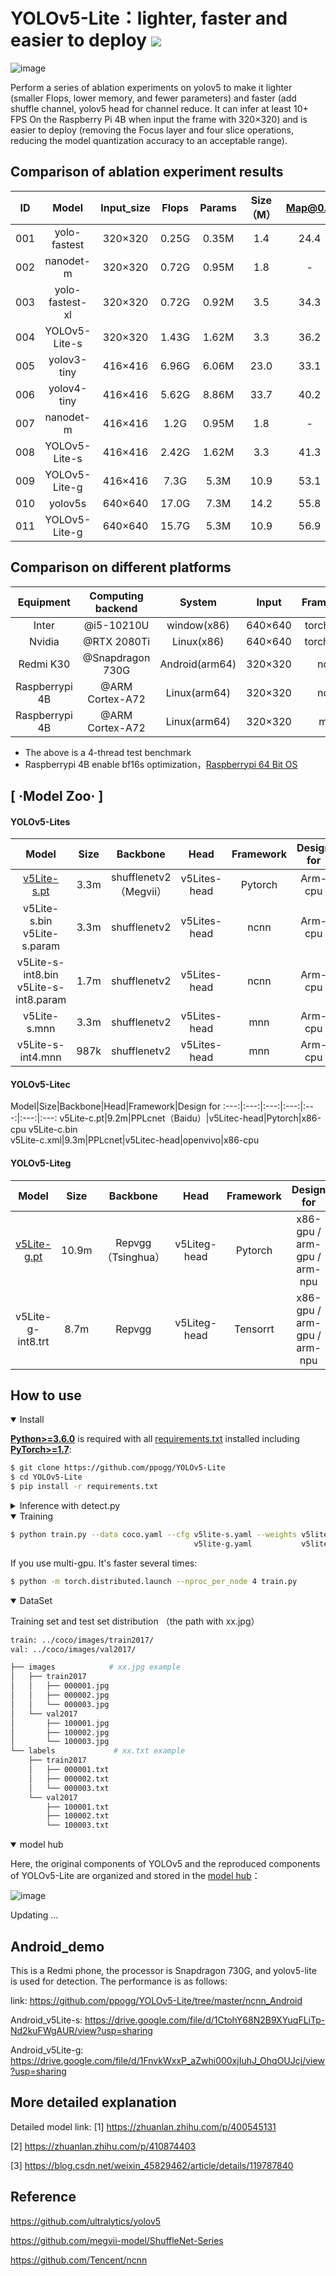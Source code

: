 # YOLOv5-Lite：lighter, faster and easier to deploy   ![](https://zenodo.org/badge/DOI/10.5281/zenodo.5241425.svg)

![image](https://user-images.githubusercontent.com/82716366/135564164-3ec169c8-93a7-4ea3-b0dc-40f1059601ef.png)

Perform a series of ablation experiments on yolov5 to make it lighter (smaller Flops, lower memory, and fewer parameters) and faster (add shuffle channel, yolov5 head for channel reduce. It can infer at least 10+ FPS On the Raspberry Pi 4B when input the frame with 320×320) and is easier to deploy (removing the Focus layer and four slice operations, reducing the model quantization accuracy to an acceptable range).

## Comparison of ablation experiment results

  ID|Model | Input_size|Flops| Params | Size（M） |Map@0.5|Map@.5:0.95
 :-----:|:-----:|:-----:|:----------:|:----:|:----:|:----:|:----:|
001| yolo-fastest| 320×320|0.25G|0.35M|1.4| 24.4| -
002| nanodet-m| 320×320| 0.72G|0.95M|1.8|- |20.6
003| yolo-fastest-xl| 320×320|0.72G|0.92M|3.5| 34.3| -
004| YOLOv5-Lite-s| 320×320|1.43G |1.62M|3.3| 36.2|20.8| 
005| yolov3-tiny| 416×416| 6.96G|6.06M|23.0| 33.1|16.6
006| yolov4-tiny| 416×416| 5.62G|8.86M| 33.7|40.2|21.7
007| nanodet-m| 416×416| 1.2G	|0.95M|1.8|- |23.5
008| YOLOv5-Lite-s| 416×416|2.42G |1.62M|3.3| 41.3|24.4| 
009| YOLOv5-Lite-g| 416×416|7.3G |5.3M|10.9| 53.1|34.7| 
010| yolov5s| 640×640| 17.0G|7.3M|14.2| 55.8|35.9
011| YOLOv5-Lite-g| 640×640|15.7G |5.3M|10.9| 56.9|38.1| 

## Comparison on different platforms

Equipment|Computing backend|System|Input|Framework|v5Lite-s|v5Lite-c|v5Lite-g|YOLOv5s
:---:|:---:|:---:|:---:|:---:|:---:|:---:|:---:|:---:
Inter|@i5-10210U|window(x86)|640×640|torch-cpu|-|121ms|-|179ms
Nvidia|@RTX 2080Ti|Linux(x86)|640×640|torch-gpu|-|-|15ms|14ms
Redmi K30|@Snapdragon 730G|Android(arm64)|320×320|ncnn|36ms|-|-|263ms
Raspberrypi 4B|@ARM Cortex-A72|Linux(arm64)|320×320|ncnn|97ms|-|-|371ms
Raspberrypi 4B|@ARM Cortex-A72|Linux(arm64)|320×320|mnn|88ms|-|-|356ms

* The above is a 4-thread test benchmark
* Raspberrypi 4B enable bf16s optimization，[Raspberrypi 64 Bit OS](http://downloads.raspberrypi.org/raspios_arm64/images/raspios_arm64-2020-08-24/)

## [ ·Model Zoo· ]

#### YOLOv5-Lites

Model|Size|Backbone|Head|Framework|Design for
:---:|:---:|:---:|:---:|:---:|:---:
[v5Lite-s.pt](https://drive.google.com/file/d/1by8_RZFHGcHB70nHSANXTPVtgDHZalPn/view?usp=sharing)|3.3m|shufflenetv2（Megvii）|v5Lites-head|Pytorch|Arm-cpu
v5Lite-s.bin<br />v5Lite-s.param|3.3m|shufflenetv2|v5Lites-head|ncnn|Arm-cpu
v5Lite-s-int8.bin<br />v5Lite-s-int8.param|1.7m|shufflenetv2|v5Lites-head|ncnn|Arm-cpu
v5Lite-s.mnn|3.3m|shufflenetv2|v5Lites-head|mnn|Arm-cpu
v5Lite-s-int4.mnn|987k|shufflenetv2|v5Lites-head|mnn|Arm-cpu

#### YOLOv5-Litec

Model|Size|Backbone|Head|Framework|Design for
:---:|:---:|:---:|:---:|:---:|:---:|:---:
v5Lite-c.pt|9.2m|PPLcnet（Baidu）|v5Litec-head|Pytorch|x86-cpu
v5Lite-c.bin<br />v5Lite-c.xml|9.3m|PPLcnet|v5Litec-head|openvivo|x86-cpu

#### YOLOv5-Liteg

Model|Size|Backbone|Head|Framework|Design for
:---:|:---:|:---:|:---:|:---:|:---:
[v5Lite-g.pt](https://drive.google.com/file/d/1epLouWuSLMMFcbEjAqtWLBPjNJXKi7sb/view?usp=sharing)|10.9m|Repvgg（Tsinghua）|v5Liteg-head|Pytorch|x86-gpu / arm-gpu / arm-npu
v5Lite-g-int8.trt|8.7m|Repvgg|v5Liteg-head|Tensorrt|x86-gpu / arm-gpu / arm-npu

## <div>How to use</div>

<details open>
<summary>Install</summary>

[**Python>=3.6.0**](https://www.python.org/) is required with all
[requirements.txt](https://github.com/ppogg/YOLOv5-Lite/master/requirements.txt) installed including
[**PyTorch>=1.7**](https://pytorch.org/get-started/locally/):
<!-- $ sudo apt update && apt install -y libgl1-mesa-glx libsm6 libxext6 libxrender-dev -->

```bash
$ git clone https://github.com/ppogg/YOLOv5-Lite
$ cd YOLOv5-Lite
$ pip install -r requirements.txt
```

</details>

<details>
<summary>Inference with detect.py</summary>

`detect.py` runs inference on a variety of sources, downloading models automatically from
the [latest YOLOv5-Lite release](https://github.com/ppogg/YOLOv5-Lite/releases) and saving results to `runs/detect`.

```bash
$ python detect.py --source 0  # webcam
                            file.jpg  # image 
                            file.mp4  # video
                            path/  # directory
                            path/*.jpg  # glob
                            'https://youtu.be/NUsoVlDFqZg'  # YouTube
                            'rtsp://example.com/media.mp4'  # RTSP, RTMP, HTTP stream
```

</details>

<details open>
<summary>Training</summary>

```bash
$ python train.py --data coco.yaml --cfg v5lite-s.yaml --weights v5lite-s.pt --batch-size 128
                                         v5lite-g.yaml           v5lite-g.pt               64
```

 If you use multi-gpu. It's faster several times:
  
 ```bash
$ python -m torch.distributed.launch --nproc_per_node 4 train.py
```
  
</details>  

</details>

<details open>
<summary>DataSet</summary>

Training set and test set distribution （the path with xx.jpg）
  
 ```bash
train: ../coco/images/train2017/
val: ../coco/images/val2017/
```
```bash
├── images            # xx.jpg example
│   ├── train2017        
│   │   ├── 000001.jpg
│   │   ├── 000002.jpg
│   │   └── 000003.jpg
│   └── val2017         
│       ├── 100001.jpg
│       ├── 100002.jpg
│       └── 100003.jpg
└── labels             # xx.txt example      
    ├── train2017       
    │   ├── 000001.txt
    │   ├── 000002.txt
    │   └── 000003.txt
    └── val2017         
        ├── 100001.txt
        ├── 100002.txt
        └── 100003.txt
```
  
</details> 

<details open>
<summary>model hub</summary>

Here, the original components of YOLOv5 and the reproduced components of YOLOv5-Lite are organized and stored in the [model hub](https://github.com/ppogg/YOLOv5-Lite/tree/master/models/model_hub)：

  ![image](https://user-images.githubusercontent.com/82716366/135563400-2b6082c5-d0c2-49b8-9235-748950df30b8.png)

  Updating ...

</details>

## Android_demo 

This is a Redmi phone, the processor is Snapdragon 730G, and yolov5-lite is used for detection. The performance is as follows:

link: https://github.com/ppogg/YOLOv5-Lite/tree/master/ncnn_Android

Android_v5Lite-s: https://drive.google.com/file/d/1CtohY68N2B9XYuqFLiTp-Nd2kuFWgAUR/view?usp=sharing

Android_v5Lite-g: https://drive.google.com/file/d/1FnvkWxxP_aZwhi000xjIuhJ_OhqOUJcj/view?usp=sharing

## More detailed explanation

Detailed model link:
 [1] https://zhuanlan.zhihu.com/p/400545131
 
 [2] https://zhuanlan.zhihu.com/p/410874403

 [3] https://blog.csdn.net/weixin_45829462/article/details/119787840

## Reference

https://github.com/ultralytics/yolov5

https://github.com/megvii-model/ShuffleNet-Series

https://github.com/Tencent/ncnn
